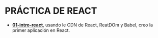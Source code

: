 # PRÁCTICA DE REACT

- [**01-intro-react**](https://github.com/eugenia1984/react-y-react-pro/tree/main/react/01-intro-react), usando le CDN de React, ReatDOm y Babel, creo la primer aplicación en React.